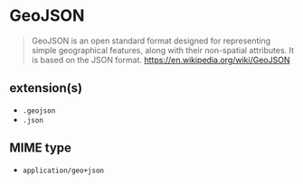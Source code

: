 # GeoJSON

> GeoJSON is an open standard format designed for representing simple geographical features, along with their non-spatial attributes. It is based on the JSON format.
> https://en.wikipedia.org/wiki/GeoJSON

## extension(s)

- `.geojson`
- `.json`

## MIME type

- `application/geo+json`
